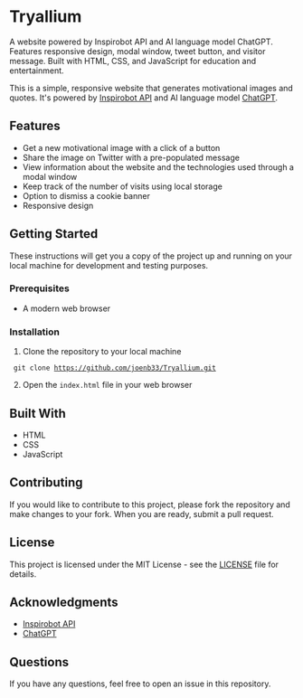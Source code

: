 # Tryallium
A website powered by Inspirobot API and AI language model ChatGPT. Features responsive design, modal window, tweet button, and visitor message. Built with HTML, CSS, and JavaScript for education and entertainment.

<p>This is a simple, responsive website that generates motivational images and quotes. It's powered by <a href="https://inspirobot.me/api" target="_new">Inspirobot API</a> and AI language model <a href="https://beta.openai.com/docs/models/gpt-3" target="_new">ChatGPT</a>. </p>
<h2>Features</h2>
<ul>
  <li>Get a new motivational image with a click of a button</li>
  <li>Share the image on Twitter with a pre-populated message</li>
  <li>View information about the website and the technologies used through a modal window</li>
  <li>Keep track of the number of visits using local storage</li>
  <li>Option to dismiss a cookie banner</li>
  <li>Responsive design</li>
</ul>
<h2>Getting Started</h2>
<p>These instructions will get you a copy of the project up and running on your local machine for development and testing purposes.</p>
<h3>Prerequisites</h3>
<ul>
  <li>A modern web browser</li>
</ul>
<h3>Installation</h3>
<ol>
  <li>Clone the repository to your local machine</li>
</ol>

<code> git clone https://github.com/joenb33/Tryallium.git </code>
<ol start="2">
  <li>Open the <code>index.html</code> file in your web browser </li>
</ol>
<h2>Built With</h2>
<ul>
  <li>HTML</li>
  <li>CSS</li>
  <li>JavaScript</li>
</ul>
<h2>Contributing</h2>
<p>If you would like to contribute to this project, please fork the repository and make changes to your fork. When you are ready, submit a pull request.</p>
<h2>License</h2>
<p>This project is licensed under the MIT License - see the <a href="LICENSE" target="_new">LICENSE</a> file for details. </p>
<h2>Acknowledgments</h2>
<ul>
  <li>
    <a href="https://inspirobot.me/api" target="_new">Inspirobot API</a>
  </li>
  <li>
    <a href="https://beta.openai.com/docs/models/gpt-3" target="_new">ChatGPT</a>
  </li>
</ul>
<h2>Questions</h2>
<p>If you have any questions, feel free to open an issue in this repository.</p>
